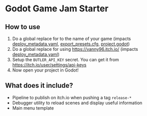 # Godot Game Jam Starter

## How to use
1. Do a global replace for <game-name> to the name of your game (impacts [deploy_metadata.yaml](deploy_metadata.yaml), [export_presets.cfg](export_presets.cfg), [project.godot](project.godot))
2. Do a global replace for <game-url> using https://vanny96.itch.io/<game-url> (impacts [deploy_metadata.yaml](deploy_metadata.yaml))
3. Setup the `BUTLER_API_KEY` secret. You can get it from https://itch.io/user/settings/api-keys
4. Now open your project in Godot!

## What does it include?

* Pipeline to publish on itch.io when pushing a tag `release-*`
* Debugger utility to reload scenes and display useful information 
* Main menu template
